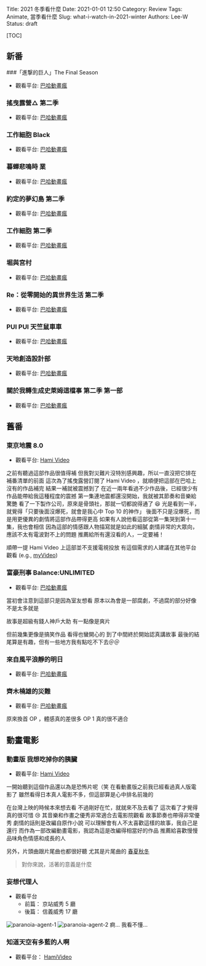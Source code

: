 Title: 2021 冬季看什麼
Date: 2021-01-01 12:50
Category: Review
Tags: Animate, 當季看什麼
Slug: what-i-watch-in-2021-winter
Authors: Lee-W
Status: draft

[TOC]

## 新番
###「進撃的巨人」The Final Season
* 觀看平台: [巴哈動畫瘋](https://ani.gamer.com.tw/animeVideo.php?sn=19849)

### 搖曳露營△ 第二季
* 觀看平台: [巴哈動畫瘋](https://ani.gamer.com.tw/animeVideo.php?sn=20555)

### 工作細胞 Black
* 觀看平台: [巴哈動畫瘋](https://ani.gamer.com.tw/animeVideo.php?sn=20610)

### 暮蟬悲鳴時 業
* 觀看平台: [巴哈動畫瘋](https://ani.gamer.com.tw/animeVideo.php?sn=18421)

### 約定的夢幻島 第二季
* 觀看平台: [巴哈動畫瘋](https://ani.gamer.com.tw/animeVideo.php?sn=20561)

### 工作細胞 第二季
* 觀看平台: [巴哈動畫瘋](https://ani.gamer.com.tw/animeVideo.php?sn=20608)

### 堀與宮村
* 觀看平台: [巴哈動畫瘋](https://ani.gamer.com.tw/animeVideo.php?sn=20612)

### Re：從零開始的異世界生活 第二季
* 觀看平台: [巴哈動畫瘋](https://ani.gamer.com.tw/animeVideo.php?sn=20528)

### PUI PUI 天竺鼠車車
* 觀看平台: [巴哈動畫瘋](https://ani.gamer.com.tw/animeVideo.php?sn=20454)

### 天地創造設計部
* 觀看平台: [巴哈動畫瘋](https://ani.gamer.com.tw/animeVideo.php?sn=20557)

### 關於我轉生成史萊姆這檔事 第二季 第一部
* 觀看平台: [巴哈動畫瘋](https://ani.gamer.com.tw/animeVideo.php?sn=20530)

## 舊番
### 東京地震 8.0
* 觀看平台: [Hami Video](https://hamivideo.hinet.net/product/121439.do)

之前有聽過這部作品很值得補
但我對災難片沒特別感興趣，所以一直沒把它排在補番清單的前面
這次為了搖曳露營訂閱了 Hami Video ，就順便把這部在巴哈上沒有的作品補完
結果一補就被震撼到了
在近一兩年看過不少作品後，已經很少有作品能帶給我這種程度的震撼
第一集連地震都還沒開始，我就被其節奏和音樂給驚艷
看了一下製作公司，原來是骨頭社，那就一切都說得通了 😆
光是看到一半，就覺得「只要後面沒爆死，就會是我心中 Top 10 的神作」
後面不只是沒爆死，而是用更優異的劇情將這部作品帶得更高
如果有人說他看這部從第一集哭到第十一集，我也會相信
因為這部的情感跟人物描寫就是如此的細膩
劇情非常的大眾向，應該不太有電波對不上的問題
推薦給所有還沒看的人，一定要補！

順帶一提 Hami Video 上這部並不支援電視投放
有這個需求的人建議在其他平台觀看 (e.g., [myVideo](https://www.myvideo.net.tw/details/3/3316))

### 富豪刑事 Balance:UNLIMITED
* 觀看平台: [巴哈動畫瘋](https://ani.gamer.com.tw/animeVideo.php?sn=15246)

當初會注意到這部只是因為室友想看
原本以為會是一部腐劇，不過腐的部分好像不是太多就是

故事是超級有錢人神戶大助
有一點像是爽片

但前幾集更像是搞笑作品
看得也蠻開心的
到了中間終於開始認真講故事
最後的結尾算是有趣，但有一些地方我有點吃不下去＠＠

### 來自風平浪靜的明日
* 觀看平台: [巴哈動畫瘋](https://ani.gamer.com.tw/animeVideo.php?sn=196)

### 齊木楠雄的災難
* 觀看平台: [巴哈動畫瘋](https://ani.gamer.com.tw/animeVideo.php?sn=14957)

原來換首 OP ，體感真的差很多
OP 1 真的很不適合

## 動畫電影

### 動畫版 我想吃掉你的胰臟
* 觀看平台: [Hami Video](https://hamivideo.hinet.net/hamivideo/product/112782.do?cs=2)

一開始聽到這個作品還以為是恐怖片呢（笑
在看動畫版之前我已經看過真人版電影了
雖然看得日本真人電影不多，但這部算是心中排名前幾的

在台灣上映的時候本來想去看
不過剛好在忙，就就來不及去看了
這次看了才覺得真的很可惜 😢
其音樂和作畫之優秀非常適合去電影院觀看
故事節奏也帶得非常優秀
劇情的話則是改編自原作小說
可以理解會有人不太喜歡這樣的故事，我自己是還行
而作為一部改編動畫電影，我認為這是改編得相當好的作品
推薦給喜歡慢慢品味角色情感和成長的人

另外，片頭曲跟片尾曲也都很好聽
尤其是片尾曲的 [春夏秋冬](https://www.youtube.com/watch?v=BRXQHm8FVx8&t=21s)

> 對你來說，活著的意義是什麼

### 妄想代理人
* 觀看平台
    * 前篇： 京站威秀 5 廳
    * 後篇： 信義威秀 17 廳

![paranoia-agent-1](/images/post-images/2021-what-i-watch-in-2021-winter/paranoia-agent-1.jpeg)
![paranoia-agent-2](/images/post-images/2021-what-i-watch-in-2021-winter/paranoia-agent-2.jpeg)
痾...
我看不懂...

### 知道天空有多藍的人啊
* 觀看平台： [HamiVideo](https://hamivideo.hinet.net/hamivideo/product/132004.do?cs=1)
